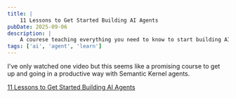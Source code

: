 ```yaml
---
title: |
    11 Lessons to Get Started Building AI Agents 
pubDate: 2025-09-06
description: |
    A courese teaching everything you need to know to start building AI Agents
tags: ['ai', 'agent', 'learn']
---
```


I've only watched one video but this seems like a promising course to get up and going in a
productive way with Semantic Kernel agents.

[11 Lessons to Get Started Building AI Agents](https://github.com/microsoft/ai-agents-for-beginners)

